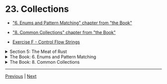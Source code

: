 # 23. Collections

-   ["6. Enums and Pattern Matching" chapter from "the Book"](https://doc.rust-lang.org/book/ch06-00-enums.html)

-   ["8. Common Collections" chapter from "the Book"](https://doc.rust-lang.org/book/ch08-00-common-collections.html)

-   [Exercise F - Control Flow Strings](https://github.com/CleanCut/ultimate_rust_crash_course/tree/main/exercise/g_collections_enums)

<details>
  <summary> Section 5: The Meat of Rust </summary>

  - [Codebase: 23. Collections](../codebase/ultimate-rust-crash-course/c23_collections/)

  - [Codebase: s5_exercise_g](../codebase/ultimate-rust-crash-course/s5_exercise_g/)
  
</details>

<details>
  <summary> The Book: 6. Enums and Pattern Matching </summary>

  - [Codebase: 6.1 Defining an Enum](../codebase/6_Enums-and-Pattern-Matching/defining_an_enum/)
  - [Codebase: 6.1 Defining an Enum - Option](../codebase/6_Enums-and-Pattern-Matching/option_enum/)
  - [Codebase: 6.1 Defining an Enum - examples](../codebase/6_Enums-and-Pattern-Matching/defining_enum_examples/)
  - [Codebase: 6.2 The match Control Flow Construct](../codebase/6_Enums-and-Pattern-Matching/match_enum/)
  - [Codebase: 6.2 The match Control Flow Construct - Matching with Option<T>](../codebase/6_Enums-and-Pattern-Matching/match_T_enum/)
</details>

<details>
  <summary> The Book: 8. Common Collections </summary>

  - [Codebase: 8.1 Storing Lists of Values with Vectors](../codebase/8_Common-Collections/vectors-sort-lists/)
  - [Codebase: 8.2 Storing UTF-8 Encoded Text with Strings](../codebase/8_Common-Collections/text_w_strings/)

</details>


---

[Previous](./22_Exercise_F-Structs-%26-Traits.md) | [Next]()